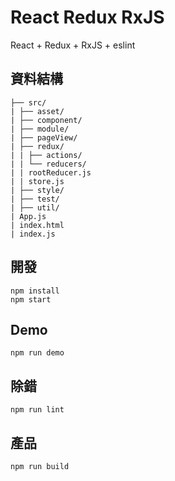 # React Redux RxJS

React + Redux + RxJS + eslint

## 資料結構

```
├── src/
| ├── asset/
| ├── component/
| ├── module/
| ├── pageView/
| ├── redux/
| | ├── actions/
| | └── reducers/
| | rootReducer.js
| | store.js
| ├── style/
| ├── test/
| ├── util/
| App.js
| index.html
| index.js

```

## 開發

    npm install
    npm start

## Demo

    npm run demo

## 除錯

    npm run lint

## 產品

    npm run build
